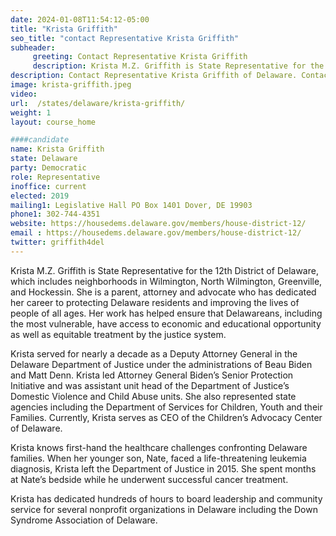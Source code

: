 ```yaml
---
date: 2024-01-08T11:54:12-05:00
title: "Krista Griffith"
seo_title: "contact Representative Krista Griffith"
subheader:
     greeting: Contact Representative Krista Griffith
     description: Krista M.Z. Griffith is State Representative for the 12th District of Delaware, which includes neighborhoods in Wilmington, North Wilmington, Greenville, and Hockessin.
description: Contact Representative Krista Griffith of Delaware. Contact information for Krista Griffith includes email address, phone number, and mailing address.
image: krista-griffith.jpeg
video:
url:  /states/delaware/krista-griffith/
weight: 1
layout: course_home

####candidate
name: Krista Griffith
state: Delaware
party: Democratic
role: Representative
inoffice: current
elected: 2019
mailing1: Legislative Hall PO Box 1401 Dover, DE 19903
phone1: 302-744-4351
website: https://housedems.delaware.gov/members/house-district-12/
email : https://housedems.delaware.gov/members/house-district-12/
twitter: griffith4del
---
```


Krista M.Z. Griffith is State Representative for the 12th District of Delaware, which includes neighborhoods in Wilmington, North Wilmington, Greenville, and Hockessin. She is a parent, attorney and advocate who has dedicated her career to protecting Delaware residents and improving the lives of people of all ages. Her work has helped ensure that Delawareans, including the most vulnerable, have access to economic and educational opportunity as well as equitable treatment by the justice system.

Krista served for nearly a decade as a Deputy Attorney General in the Delaware Department of Justice under the administrations of Beau Biden and Matt Denn.  Krista led Attorney General Biden’s Senior Protection Initiative and was assistant unit head of the Department of Justice’s Domestic Violence and Child Abuse units. She also represented state agencies including the Department of Services for Children, Youth and their Families. Currently, Krista serves as CEO of the Children’s Advocacy Center of Delaware.

Krista knows first-hand the healthcare challenges confronting Delaware families.  When her younger son, Nate, faced a life-threatening leukemia diagnosis, Krista left the Department of Justice in 2015. She spent months at Nate’s bedside while he underwent successful cancer treatment.

Krista has dedicated hundreds of hours to board leadership and community service for several nonprofit organizations in Delaware including the Down Syndrome Association of Delaware.
